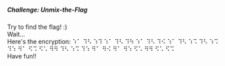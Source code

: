 ##### Challenge: Unmix-the-Flag
<p>Try to find the flag! :) <br>
Wait... <br>
Here's the encryption: ⠱⠁ ⠹⠣ ⠱⠹ ⠱⠁ ⠹⠣ ⠹⠳ ⠱⠁ ⠹⠣ ⠹⠪ ⠱⠁ ⠹⠣ ⠱⠩ ⠹⠣ ⠱⠩ ⠹⠱ ⠻⠁ ⠫⠩ ⠫⠡ ⠻⠻ ⠹⠣ ⠱⠩ ⠹⠱ ⠻⠁ ⠻⠪ ⠻⠁ ⠻⠱ ⠫⠡ ⠻⠻ ⠫⠡ ⠫⠩ <br>
Have fun!! </p>
